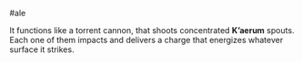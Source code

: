 #ale 

It functions like a torrent cannon, that shoots concentrated **K’aerum** spouts. Each one of them impacts and delivers a charge that energizes whatever surface it strikes.